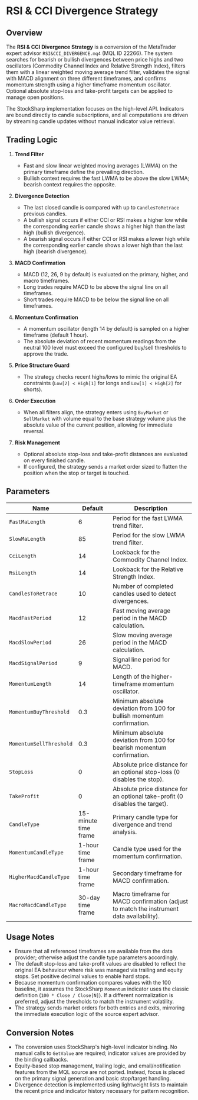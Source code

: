 # RSI & CCI Divergence Strategy

## Overview
The **RSI & CCI Divergence Strategy** is a conversion of the MetaTrader expert advisor `RSI&CCI_DIVERGENCE.mq4` (MQL ID 22266). The system searches for bearish or bullish divergences between price highs and two oscillators (Commodity Channel Index and Relative Strength Index), filters them with a linear weighted moving average trend filter, validates the signal with MACD alignment on three different timeframes, and confirms momentum strength using a higher timeframe momentum oscillator. Optional absolute stop-loss and take-profit targets can be applied to manage open positions.

The StockSharp implementation focuses on the high-level API. Indicators are bound directly to candle subscriptions, and all computations are driven by streaming candle updates without manual indicator value retrieval.

## Trading Logic
1. **Trend Filter**
   - Fast and slow linear weighted moving averages (LWMA) on the primary timeframe define the prevailing direction.
   - Bullish context requires the fast LWMA to be above the slow LWMA; bearish context requires the opposite.

2. **Divergence Detection**
   - The last closed candle is compared with up to `CandlesToRetrace` previous candles.
   - A bullish signal occurs if either CCI or RSI makes a higher low while the corresponding earlier candle shows a higher high than the last high (bullish divergence).
   - A bearish signal occurs if either CCI or RSI makes a lower high while the corresponding earlier candle shows a lower high than the last high (bearish divergence).

3. **MACD Confirmation**
   - MACD (12, 26, 9 by default) is evaluated on the primary, higher, and macro timeframes.
   - Long trades require MACD to be above the signal line on all timeframes.
   - Short trades require MACD to be below the signal line on all timeframes.

4. **Momentum Confirmation**
   - A momentum oscillator (length 14 by default) is sampled on a higher timeframe (default 1 hour).
   - The absolute deviation of recent momentum readings from the neutral 100 level must exceed the configured buy/sell thresholds to approve the trade.

5. **Price Structure Guard**
   - The strategy checks recent highs/lows to mimic the original EA constraints (`Low[2] < High[1]` for longs and `Low[1] < High[2]` for shorts).

6. **Order Execution**
   - When all filters align, the strategy enters using `BuyMarket` or `SellMarket` with volume equal to the base strategy volume plus the absolute value of the current position, allowing for immediate reversal.

7. **Risk Management**
   - Optional absolute stop-loss and take-profit distances are evaluated on every finished candle.
   - If configured, the strategy sends a market order sized to flatten the position when the stop or target is touched.

## Parameters
| Name | Default | Description |
| --- | --- | --- |
| `FastMaLength` | 6 | Period for the fast LWMA trend filter. |
| `SlowMaLength` | 85 | Period for the slow LWMA trend filter. |
| `CciLength` | 14 | Lookback for the Commodity Channel Index. |
| `RsiLength` | 14 | Lookback for the Relative Strength Index. |
| `CandlesToRetrace` | 10 | Number of completed candles used to detect divergences. |
| `MacdFastPeriod` | 12 | Fast moving average period in the MACD calculation. |
| `MacdSlowPeriod` | 26 | Slow moving average period in the MACD calculation. |
| `MacdSignalPeriod` | 9 | Signal line period for MACD. |
| `MomentumLength` | 14 | Length of the higher-timeframe momentum oscillator. |
| `MomentumBuyThreshold` | 0.3 | Minimum absolute deviation from 100 for bullish momentum confirmation. |
| `MomentumSellThreshold` | 0.3 | Minimum absolute deviation from 100 for bearish momentum confirmation. |
| `StopLoss` | 0 | Absolute price distance for an optional stop-loss (0 disables the stop). |
| `TakeProfit` | 0 | Absolute price distance for an optional take-profit (0 disables the target). |
| `CandleType` | 15-minute time frame | Primary candle type for divergence and trend analysis. |
| `MomentumCandleType` | 1-hour time frame | Candle type used for the momentum confirmation. |
| `HigherMacdCandleType` | 1-hour time frame | Secondary timeframe for MACD confirmation. |
| `MacroMacdCandleType` | 30-day time frame | Macro timeframe for MACD confirmation (adjust to match the instrument data availability). |

## Usage Notes
- Ensure that all referenced timeframes are available from the data provider; otherwise adjust the candle type parameters accordingly.
- The default stop-loss and take-profit values are disabled to reflect the original EA behaviour where risk was managed via trailing and equity stops. Set positive decimal values to enable hard stops.
- Because momentum confirmation compares values with the 100 baseline, it assumes the StockSharp `Momentum` indicator uses the classic definition (`100 * Close / Close[N]`). If a different normalization is preferred, adjust the thresholds to match the instrument volatility.
- The strategy sends market orders for both entries and exits, mirroring the immediate execution logic of the source expert advisor.

## Conversion Notes
- The conversion uses StockSharp's high-level indicator binding. No manual calls to `GetValue` are required; indicator values are provided by the binding callbacks.
- Equity-based stop management, trailing logic, and email/notification features from the MQL source are not ported. Instead, focus is placed on the primary signal generation and basic stop/target handling.
- Divergence detection is implemented using lightweight lists to maintain the recent price and indicator history necessary for pattern recognition.
